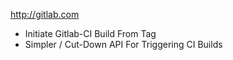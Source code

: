 http://gitlab.com

* Initiate Gitlab-CI Build From Tag
* Simpler / Cut-Down API For Triggering CI Builds
